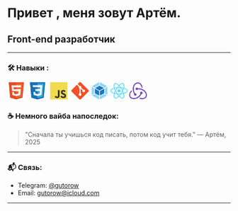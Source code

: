 # Привет , меня зовут Артём.
## Front-end разработчик 

---

### :hammer_and_wrench: Навыки : 
<div>
  <img src="https://github.com/devicons/devicon/blob/master/icons/html5/html5-original.svg" title="HTML5" alt="HTML" width="40" height="40"/>&nbsp;
  <img src="https://github.com/devicons/devicon/blob/master/icons/css3/css3-original.svg"  title="CSS3" alt="CSS" width="40" height="40"/>&nbsp;
  <img src="https://github.com/devicons/devicon/blob/master/icons/javascript/javascript-original.svg" title="JavaScript" alt="JavaScript" width="40" height="40"/>&nbsp;
  <img src="https://github.com/devicons/devicon/blob/master/icons/git/git-plain.svg" title="Git" **alt="Git" width="40" height="40"/>
  <img src="https://github.com/devicons/devicon/blob/master/icons/webpack/webpack-original.svg" title="Webpack" **alt="Webpack" width="40" height="40"/>
  <img src="https://github.com/devicons/devicon/blob/master/icons/react/react-original.svg" title="Webpack" **alt="Webpack" width="40" height="40"/>
  <img src="https://github.com/devicons/devicon/blob/master/icons/redux/redux-original.svg" title="Webpack" **alt="Webpack" width="40" height="40"/>
</div>

### ☕ Немного вайба напоследок:

> "Сначала ты учишься код писать, потом код учит тебя." — Артём, 2025

---

### 📬 Связь:

- Telegram: [@gutorow](https://t.me/gutorow)  
- Email: gutorow@icloud.com  

---
